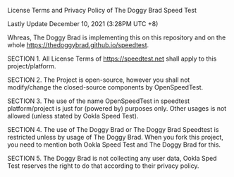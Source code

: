 License Terms and Privacy Policy of The Doggy Brad Speed Test

Lastly Update December 10, 2021 (3:28PM UTC +8)

Whreas, The Doggy Brad is implementing this on this repository and on the whole https://thedoggybrad.github.io/speedtest.

SECTION 1.
All License Terms of https://speedtest.net shall apply to this project/platform.

SECTION 2.
The Project is open-source, however you shall not modify/change the closed-source components by OpenSpeedTest.

SECTION 3.
The use of the name OpenSpeedTest in speedtest platform/project is just for (powered by) purposes only.
Other usages is not allowed (unless stated by Ookla Speed Test).

SECTION 4.
The use of The Doggy Brad or The Doggy Brad Speedtest is restricted unless by usage of The Doggy Brad.
When you fork this project, you need to mention both Ookla Speed Test and The Doggy Brad for this.

SECTION 5.
The Doggy Brad is not collecting any user data, Ookla Sped Test reserves the right to do that according to their privacy policy.

